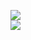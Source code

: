 [![](https://img.shields.io/badge/Made%20With-Github%20Spray-lightgrey.svg?style=for-the-badge&logo=github)](https://github.com/Annihil/github-spray#9557)  
[![](https://i.imgur.com/2DrTn0Z.gif)](https://github.com/Annihil/github-spray)